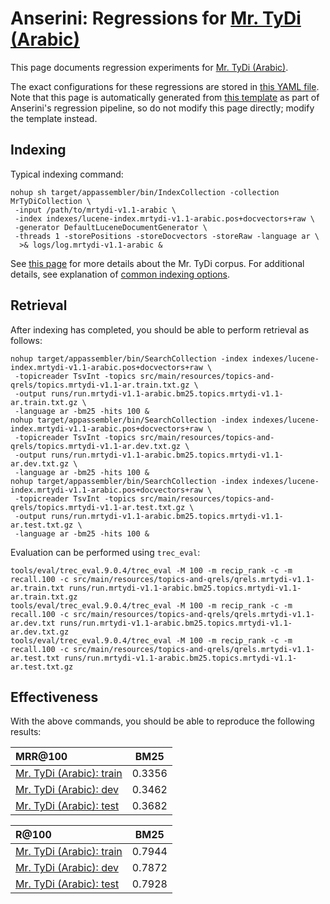 # Anserini: Regressions for [Mr. TyDi (Arabic)](https://github.com/castorini/mr.tydi)

This page documents regression experiments for [Mr. TyDi (Arabic)](https://github.com/castorini/mr.tydi).

The exact configurations for these regressions are stored in [this YAML file](../src/main/resources/regression/mrtydi-1.1-ar.yaml).
Note that this page is automatically generated from [this template](../src/main/resources/docgen/templates/mrtydi-1.1-ar.template) as part of Anserini's regression pipeline, so do not modify this page directly; modify the template instead.

## Indexing

Typical indexing command:

```
nohup sh target/appassembler/bin/IndexCollection -collection MrTyDiCollection \
 -input /path/to/mrtydi-v1.1-arabic \
 -index indexes/lucene-index.mrtydi-v1.1-arabic.pos+docvectors+raw \
 -generator DefaultLuceneDocumentGenerator \
 -threads 1 -storePositions -storeDocvectors -storeRaw -language ar \
  >& logs/log.mrtydi-v1.1-arabic &
```

See [this page](https://github.com/castorini/mr.tydi) for more details about the Mr. TyDi corpus.
For additional details, see explanation of [common indexing options](common-indexing-options.md).

## Retrieval

After indexing has completed, you should be able to perform retrieval as follows:

```
nohup target/appassembler/bin/SearchCollection -index indexes/lucene-index.mrtydi-v1.1-arabic.pos+docvectors+raw \
 -topicreader TsvInt -topics src/main/resources/topics-and-qrels/topics.mrtydi-v1.1-ar.train.txt.gz \
 -output runs/run.mrtydi-v1.1-arabic.bm25.topics.mrtydi-v1.1-ar.train.txt.gz \
 -language ar -bm25 -hits 100 &
nohup target/appassembler/bin/SearchCollection -index indexes/lucene-index.mrtydi-v1.1-arabic.pos+docvectors+raw \
 -topicreader TsvInt -topics src/main/resources/topics-and-qrels/topics.mrtydi-v1.1-ar.dev.txt.gz \
 -output runs/run.mrtydi-v1.1-arabic.bm25.topics.mrtydi-v1.1-ar.dev.txt.gz \
 -language ar -bm25 -hits 100 &
nohup target/appassembler/bin/SearchCollection -index indexes/lucene-index.mrtydi-v1.1-arabic.pos+docvectors+raw \
 -topicreader TsvInt -topics src/main/resources/topics-and-qrels/topics.mrtydi-v1.1-ar.test.txt.gz \
 -output runs/run.mrtydi-v1.1-arabic.bm25.topics.mrtydi-v1.1-ar.test.txt.gz \
 -language ar -bm25 -hits 100 &
```

Evaluation can be performed using `trec_eval`:

```
tools/eval/trec_eval.9.0.4/trec_eval -M 100 -m recip_rank -c -m recall.100 -c src/main/resources/topics-and-qrels/qrels.mrtydi-v1.1-ar.train.txt runs/run.mrtydi-v1.1-arabic.bm25.topics.mrtydi-v1.1-ar.train.txt.gz
tools/eval/trec_eval.9.0.4/trec_eval -M 100 -m recip_rank -c -m recall.100 -c src/main/resources/topics-and-qrels/qrels.mrtydi-v1.1-ar.dev.txt runs/run.mrtydi-v1.1-arabic.bm25.topics.mrtydi-v1.1-ar.dev.txt.gz
tools/eval/trec_eval.9.0.4/trec_eval -M 100 -m recip_rank -c -m recall.100 -c src/main/resources/topics-and-qrels/qrels.mrtydi-v1.1-ar.test.txt runs/run.mrtydi-v1.1-arabic.bm25.topics.mrtydi-v1.1-ar.test.txt.gz
```

## Effectiveness

With the above commands, you should be able to reproduce the following results:

MRR@100                                 | BM25      |
:---------------------------------------|-----------|
[Mr. TyDi (Arabic): train](https://github.com/castorini/mr.tydi)| 0.3356    |
[Mr. TyDi (Arabic): dev](https://github.com/castorini/mr.tydi)| 0.3462    |
[Mr. TyDi (Arabic): test](https://github.com/castorini/mr.tydi)| 0.3682    |


R@100                                   | BM25      |
:---------------------------------------|-----------|
[Mr. TyDi (Arabic): train](https://github.com/castorini/mr.tydi)| 0.7944    |
[Mr. TyDi (Arabic): dev](https://github.com/castorini/mr.tydi)| 0.7872    |
[Mr. TyDi (Arabic): test](https://github.com/castorini/mr.tydi)| 0.7928    |
